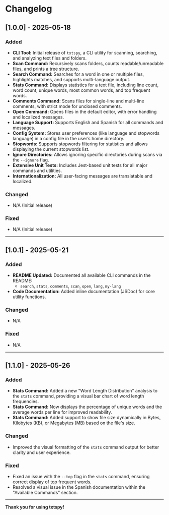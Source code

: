 # Changelog

## [1.0.0] - 2025-05-18

### Added

- **CLI Tool:** Initial release of `txtspy`, a CLI utility for scanning, searching, and analyzing text files and folders.
- **Scan Command:** Recursively scans folders, counts readable/unreadable files, and prints a tree structure.
- **Search Command:** Searches for a word in one or multiple files, highlights matches, and supports multi-language output.
- **Stats Command:** Displays statistics for a text file, including line count, word count, unique words, most common words, and top frequent words.
- **Comments Command:** Scans files for single-line and multi-line comments, with strict mode for unclosed comments.
- **Open Command:** Opens files in the default editor, with error handling and localized messages.
- **Language Support:** Supports English and Spanish for all commands and messages.
- **Config System:** Stores user preferences (like language and stopwords language) in a config file in the user’s home directory.
- **Stopwords:** Supports stopwords filtering for statistics and allows displaying the current stopwords list.
- **Ignore Directories:** Allows ignoring specific directories during scans via the `--ignore` flag.
- **Extensive Unit Tests:** Includes Jest-based unit tests for all major commands and utilities.
- **Internationalization:** All user-facing messages are translatable and localized.

### Changed

- N/A (Initial release)

### Fixed

- N/A (Initial release)

---

## [1.0.1] - 2025-05-21

### Added

- **README Updated:** Documented all available CLI commands in the README:
  - `search`, `stats`, `comments`, `scan`, `open`, `lang`, `my-lang`
- **Code Documentation:** Added inline documentation (JSDoc) for core utility functions.

### Changed

- N/A

### Fixed

- N/A

---

## [1.1.0] - 2025-05-26

### Added

- **Stats Command:** Added a new "Word Length Distribution" analysis to the `stats` command, providing a visual bar chart of word length frequencies.
- **Stats Command:** Now displays the percentage of unique words and the average words per line for improved readability.
- **Stats Command:** Added support to show file size dynamically in Bytes, Kilobytes (KB), or Megabytes (MB) based on the file's size.

### Changed

- Improved the visual formatting of the `stats` command output for better clarity and user experience.

### Fixed

- Fixed an issue with the `--top` flag in the `stats` command, ensuring correct display of top frequent words.
- Resolved a visual issue in the Spanish documentation within the "Available Commands" section.

---

**Thank you for using txtspy!**
